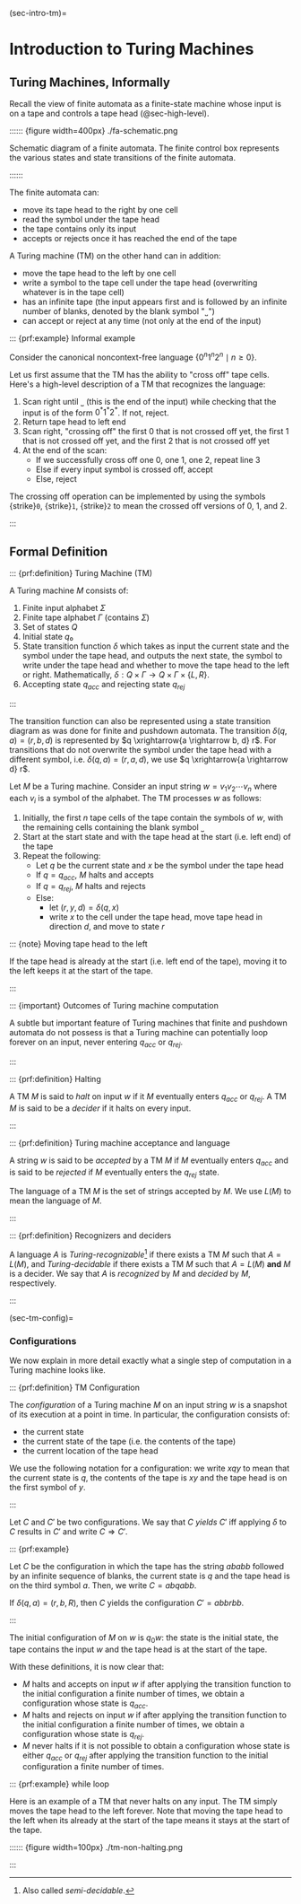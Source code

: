 (sec-intro-tm)=

# Introduction to Turing Machines

## Turing Machines, Informally

Recall the view of finite automata as a finite-state machine whose input
is on a tape and controls a tape head (@sec-high-level).

:::::: {figure width=400px} ./fa-schematic.png

Schematic diagram of a finite automata. The finite control box
represents the various states and state transitions of the finite
automata.

::::::

The finite automata can:

- move its tape head to the right by one cell
- read the symbol under the tape head
- the tape contains only its input
- accepts or rejects once it has reached the end of the tape

A Turing machine (TM) on the other hand can in addition:

- move the tape head to the left by one cell
- write a symbol to the tape cell under the tape head (overwriting
  whatever is in the tape cell)
- has an infinite tape (the input appears first and is followed by an
  infinite number of blanks, denoted by the blank symbol "˽")
- can accept or reject at any time (not only at the end of the input)

::: {prf:example} Informal example

Consider the canonical noncontext-free language
$\{0^n1^n2^n \mid n \geq 0\}$.

Let us first assume that the TM has the ability to "cross off" tape
cells. Here's a high-level description of a TM that recognizes the
language:

1.  Scan right until ˽ (this is the end of the input) while checking
    that the input is of the form $0^*1^*2^*$. If not, reject.
2.  Return tape head to left end
3.  Scan right, "crossing off" the first $0$ that is not crossed off
    yet, the first $1$ that is not crossed off yet, and the first $2$
    that is not crossed off yet
4.  At the end of the scan:
    - If we successfully cross off one $0$, one $1$, one $2$, repeat
      line 3
    - Else if every input symbol is crossed off, accept
    - Else, reject

The crossing off operation can be implemented by using the symbols {strike}`0`, {strike}`1`, {strike}`2` to mean the crossed off versions of 0, 1, and 2.

:::

## Formal Definition

::: {prf:definition} Turing Machine (TM)

A Turing machine $M$ consists of:

1.  Finite input alphabet $Σ$
2.  Finite tape alphabet $\Gamma$ (contains $\Sigma$)
3.  Set of states $Q$
4.  Initial state $q₀$
5.  State transition function $\delta$ which takes as input the current
    state and the symbol under the tape head, and outputs the next
    state, the symbol to write under the tape head and whether to move
    the tape head to the left or right. Mathematically,
    $\delta : Q × \Gamma → Q \times \Gamma \times \{L,R\}$.
6.  Accepting state $q_{acc}$ and rejecting state $q_{rej}$

:::

The transition function can also be represented using a state transition
diagram as was done for finite and pushdown automata. The transition
$\delta(q,a) = (r,b,d)$ is represented by
$q \xrightarrow{a \rightarrow b, d} r$. For transitions that do not
overwrite the symbol under the tape head with a different symbol, i.e.
$\delta(q,a) = (r,a,d)$, we use $q \xrightarrow{a \rightarrow d} r$.

Let $M$ be a Turing machine. Consider an input string
$w = v_1 v_2 \cdots v_n$ where each $v_i$ is a symbol of the alphabet.
The TM processes $w$ as follows:

1.  Initially, the first $n$ tape cells of the tape contain the symbols
    of $w$, with the remaining cells containing the blank symbol ˽
2.  Start at the start state and with the tape head at the start (i.e.
    left end) of the tape
3.  Repeat the following:
    - Let $q$ be the current state and $x$ be the symbol under the tape
      head
    - If $q = q_{acc}$, $M$ halts and accepts
    - If $q = q_{rej}$, $M$ halts and rejects
    - Else:
      - let $(r,y,d) = \delta(q,x)$
      - write $x$ to the cell under the tape head, move tape head in
        direction $d$, and move to state $r$

::: {note} Moving tape head to the left

If the tape head is already at the start (i.e. left end of the tape),
moving it to the left keeps it at the start of the tape.

:::

::: {important} Outcomes of Turing machine computation

A subtle but important feature of Turing machines that finite and
pushdown automata do not possess is that a Turing machine can
potentially loop forever on an input, never entering $q_{acc}$ or
$q_{rej}$.

:::

::: {prf:definition} Halting

A TM $M$ is said to *halt* on input $w$ if it $M$ eventually enters
$q_{acc}$ or $q_{rej}$. A TM $M$ is said to be a *decider* if it halts
on every input.

:::

::: {prf:definition} Turing machine acceptance and language

A string $w$ is said to be *accepted* by a TM $M$ if $M$ eventually
enters $q_{acc}$ and is said to be *rejected* if $M$ eventually enters
the $q_{rej}$ state.

The language of a TM $M$ is the set of strings accepted by $M$. We use
$L(M)$ to mean the language of $M$.

:::

::: {prf:definition} Recognizers and deciders

A language $A$ is *Turing-recognizable*[^1] if there exists a TM $M$
such that $A = L(M)$, and *Turing-decidable* if there exists a TM $M$
such that $A = L(M)$ **and** $M$ is a decider. We say that $A$ is
*recognized* by $M$ and *decided* by $M$, respectively.

:::

(sec-tm-config)=

### Configurations

We now explain in more detail exactly what a single step of computation
in a Turing machine looks like.

::: {prf:definition} TM Configuration

The *configuration* of a Turing machine $M$ on an input string $w$ is a
snapshot of its execution at a point in time. In particular, the
configuration consists of:

- the current state
- the current state of the tape (i.e. the contents of the tape)
- the current location of the tape head

We use the following notation for a configuration: we write $xqy$ to
mean that the current state is $q$, the contents of the tape is $xy$ and
the tape head is on the first symbol of $y$.

:::

Let $C$ and $C'$ be two configurations. We say that $C$ *yields* $C'$
iff applying $\delta$ to $C$ results in $C'$ and write
$C \Rightarrow C'$.

::: {prf:example}

Let $C$ be the configuration in which the tape has the string $ababb$
followed by an infinite sequence of blanks, the current state is $q$ and
the tape head is on the third symbol $a$. Then, we write $C = abqabb$.

If $\delta(q,a) = (r,b,R)$, then $C$ yields the configuration
$C' = abbrbb$.

:::

The initial configuration of $M$ on $w$ is $q_0w$: the state is the
initial state, the tape contains the input $w$ and the tape head is at
the start of the tape.

With these definitions, it is now clear that:

- $M$ halts and accepts on input $w$ if after applying the transition
  function to the initial configuration a finite number of times, we
  obtain a configuration whose state is $q_{acc}$.
- $M$ halts and rejects on input $w$ if after applying the transition
  function to the initial configuration a finite number of times, we
  obtain a configuration whose state is $q_{rej}$.
- $M$ never halts if it is not possible to obtain a configuration whose
  state is either $q_{acc}$ or $q_{rej}$ after applying the transition
  function to the initial configuration a finite number of times.

::: {prf:example} while loop

Here is an example of a TM that never halts on any input. The TM simply
moves the tape head to the left forever. Note that moving the tape head
to the left when its already at the start of the tape means it stays at
the start of the tape.

:::::: {figure width=100px} ./tm-non-halting.png

:::

[^1]: Also called *semi-decidable*.
